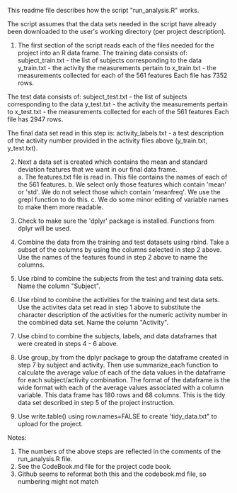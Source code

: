 This readme file describes how the script "run_analysis.R" works.

The script assumes that the data sets needed in the script have already been downloaded
to the user's working directory (per project description).

1.  The first section of the script reads each of the files needed for the project into an
R data frame. 
The training data consists of:
subject_train.txt - the list of subjects corresponding to the data
y_train.txt - the activity the measurements pertain to
x_train.txt - the measurements  collected for each of the 561 features
Each file has 7352 rows.

The test data consists of:
subject_test.txt - the list of subjects corresponding to the data
y_test.txt - the activity the measurements pertain to
x_test.txt - the measurements  collected for each of the 561 features
Each file has 2947 rows.

The final data set read in this step is:
activity_labels.txt - a test description of the activity number provided in the activity
files above (y_train.txt, y_test.txt).

2. Next a data set is created which contains the mean and standard deviation features 
that we want in our final data frame.  
a.  The features.txt file is read in.  This file contains the names of each of the 561 features.
b.   We select only those features which contain 'mean' or 'std'.  We do not select those
which contain 'meanfreq'.  We use the grepl function to do this.
c.  We do some minor editing of variable names to make them more readable. 

3.  Check to make sure the 'dplyr' package is installed.  Functions from dplyr will be used.

4.  Combine the data from the training and test datasets using rbind.  Take a subset of the
columns by using the columns selected in step 2 above.  Use the names of the features found
in step 2 above to name the columns.

5.  Use rbind to combine the subjects from the test and training data sets.  Name the column
"Subject".

6.  Use rbind to combine the activities for the training and test data sets.  Use the
activites data set read in step 1 above to substitute the character description of the 
activities for the numeric activity number in the combined data set.  Name the column "Activity".

7.  Use cbind to combine the subjects, labels, and data dataframes that were created in
steps 4 - 6 above.

8.  Use group_by from the dplyr package to group the dataframe created in step 7 by subject and
activity.  Then use summarize_each function to calculate the average value of each of the
data values in the dataframe for each subject/activity combination.  The format of
the dataframe is the wide format with each of the average values associated with a column 
variable.  This data frame has 180 rows and 68 columns. This is the tidy data set 
described in step 5 of the project instruction.  

9.  Use write.table() using row.names=FALSE to create 'tidy_data.txt" to upload for the project.

Notes:  
1.  The numbers of the above steps are reflected in the comments of the run_analysis.R
file.
2.  See the CodeBook.md file for the project code book.
3.  Github seems to reformat both this and the codebook.md file, so numbering might not match

